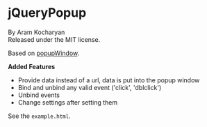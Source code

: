 # jQueryPopup
By Aram Kocharyan  
Released under the MIT license.

Based on [popupWindow](http://swip.codylindley.com/popupWindowDemo.html).

**Added Features**

* Provide data instead of a url, data is put into the popup window
* Bind and unbind any valid event ('click', 'dblclick')
* Unbind events
* Change settings after setting them

See the `example.html`.
